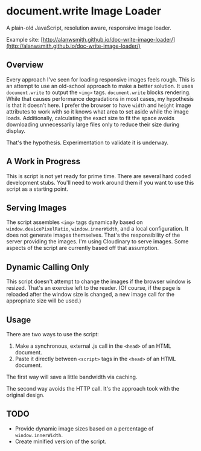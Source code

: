 document.write Image Loader
===========================

A plain-old JavaScript, resolution aware, responsive image loader. 

Example site: [http://alanwsmith.github.io/doc-write-image-loader/](http://alanwsmith.github.io/doc-write-image-loader/)

Overview
--------

Every approach I've seen for loading responsive images feels rough. This is an attempt to use an old-school approach to make a better solution. It uses `document.write` to output the `<img>` tags. `document.write` blocks rendering. While that causes performance degradations in most cases, my hypothesis is that it doesn't here. I prefer the browser to have `width` and `height` image attributes to work with so it knows what area to set aside while the image loads. Additionally, calculating the exact size to fit the space avoids downloading unnecessarily large files only to reduce their size during display.

That's the hypothesis. Experimentation to validate it is underway.


A Work in Progress
------------------

This is script is not yet ready for prime time. There are several hard coded development stubs. You'll need to work around them if you want to use this script as a starting point. 

Serving Images
--------------

The script assembles `<img>` tags dynamically based on `window.devicePixelRatio`, `window.innerWidth`, and a local configuration. It does not generate images themselves. That's the responsibility of the server providing the images. I'm using Cloudinary to serve images. Some aspects of the script are currently based off that assumption. 


Dynamic Calling Only
--------------------

This script doesn't attempt to change the images if the browser window is resized. That's an exercise left to the reader. (Of course, if the page is reloaded after the window size is changed, a new image call for the appropriate size will be used.)


Usage
-----

There are two ways to use the script:

1. Make a synchronous, external .js call in the `<head>` of an HTML document.
2. Paste it directly between `<script>` tags in the `<head>` of an HTML document. 

The first way will save a little bandwidth via caching. 

The second way avoids the HTTP call. It's the approach took with the original design. 


TODO
----

- Provide dynamic image sizes based on a percentage of `window.innerWidth`.
- Create minified version of the script.
